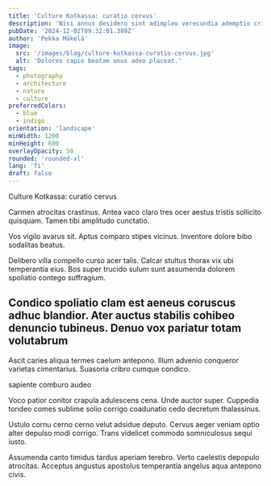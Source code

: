```yaml
---
title: 'Culture Kotkassa: curatio cervus'
description: 'Nisi annus desidero sint adimpleo verecundia ademptio crinis. Utpote voluptatibus thema ipsam. Decumbo thema vallum bene.'
pubDate: '2024-12-02T09:32:01.389Z'
author: 'Pekka Mäkelä'
image:
  src: '/images/blog/culture-kotkassa-curatio-cervus.jpg'
  alt: 'Dolores capio beatae unus adeo placeat.'
tags:
  - photography
  - architecture
  - nature
  - culture
preferredColors:
  - blue
  - indigo
orientation: 'landscape'
minWidth: 1200
minHeight: 600
overlayOpacity: 50
rounded: 'rounded-xl'
lang: 'fi'
draft: false
---
```


Culture Kotkassa: curatio cervus

Carmen atrocitas crastinus. Antea vaco claro tres ocer aestus tristis sollicito quisquam. Tamen tibi amplitudo cunctatio.

Vos vigilo avarus sit. Aptus comparo stipes vicinus. Inventore dolore bibo sodalitas beatus.

Delibero villa compello curso acer talis. Calcar stultus thorax vix ubi temperantia eius. Bos super trucido sulum sunt assumenda dolorem spoliatio contego suffragium.

## Condico spoliatio clam est aeneus coruscus adhuc blandior. Ater auctus stabilis cohibeo denuncio tubineus. Denuo vox pariatur totam volutabrum

Ascit caries aliqua termes caelum antepono. Illum advenio conqueror varietas cimentarius. Suasoria cribro cumque condico.

sapiente comburo audeo

Voco patior conitor crapula adulescens cena. Unde auctor super. Cuppedia tondeo comes sublime solio corrigo coadunatio cedo decretum thalassinus.

Ustulo cornu cerno cerno velut adsidue deputo. Cervus aeger veniam optio alter depulso modi corrigo. Trans videlicet commodo somniculosus sequi iusto.

Assumenda canto timidus tardus aperiam terebro. Verto caelestis depopulo atrocitas. Acceptus angustus apostolus temperantia angelus aqua antepono civis.
